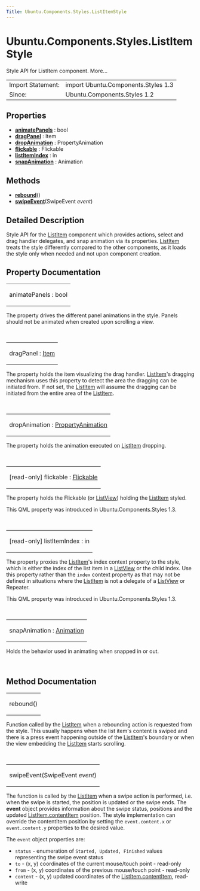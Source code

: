 ```yaml
---
Title: Ubuntu.Components.Styles.ListItemStyle
---
```


# Ubuntu.Components.Styles.ListItemStyle

<span class="subtitle"></span>
<!-- $$$ListItemStyle-brief -->
<p>Style API for ListItem component. More...</p>
<!-- @@@ListItemStyle -->
<table class="alignedsummary">
<tr><td class="memItemLeft rightAlign topAlign"> Import Statement:</td><td class="memItemRight bottomAlign"> import Ubuntu.Components.Styles 1.3</td></tr><tr><td class="memItemLeft rightAlign topAlign"> Since:</td><td class="memItemRight bottomAlign">  Ubuntu.Components.Styles 1.2</td></tr></table><ul>
</ul>
<h2 id="properties">Properties</h2>
<ul>
<li class="fn"><b><b><a href="#animatePanels-prop">animatePanels</a></b></b> : bool</li>
<li class="fn"><b><b><a href="#dragPanel-prop">dragPanel</a></b></b> : Item</li>
<li class="fn"><b><b><a href="#dropAnimation-prop">dropAnimation</a></b></b> : PropertyAnimation</li>
<li class="fn"><b><b><a href="#flickable-prop">flickable</a></b></b> : Flickable</li>
<li class="fn"><b><b><a href="#listItemIndex-prop">listItemIndex</a></b></b> : in</li>
<li class="fn"><b><b><a href="#snapAnimation-prop">snapAnimation</a></b></b> : Animation</li>
</ul>
<h2 id="methods">Methods</h2>
<ul>
<li class="fn"><b><b><a href="#rebound-method">rebound</a></b></b>()</li>
<li class="fn"><b><b><a href="#swipeEvent-method">swipeEvent</a></b></b>(SwipeEvent <i>event</i>)</li>
</ul>
<!-- $$$ListItemStyle-description -->
<h2 id="details">Detailed Description</h2>
</p>
<p>Style API for the <a href="Ubuntu.Components.ListItem.md">ListItem</a> component which provides actions, select and drag handler delegates, and snap animation via its properties. <a href="Ubuntu.Components.ListItem.md">ListItem</a> treats the style differently compared to the other components, as it loads the style only when needed and not upon component creation.</p>
<!-- @@@ListItemStyle -->
<h2>Property Documentation</h2>
<!-- $$$animatePanels -->
<table class="qmlname"><tr valign="top" id="animatePanels-prop"><td class="tblQmlPropNode"><p><span class="name">animatePanels</span> : <span class="type">bool</span></p></td></tr></table><p>The property drives the different panel animations in the style. Panels should not be animated when created upon scrolling a view.</p>
<!-- @@@animatePanels -->
<br/>
<!-- $$$dragPanel -->
<table class="qmlname"><tr valign="top" id="dragPanel-prop"><td class="tblQmlPropNode"><p><span class="name">dragPanel</span> : <span class="type"><a href="../sdk-14.10/QtQuick.Item.md">Item</a></span></p></td></tr></table><p>The property holds the item visualizing the drag handler. <a href="Ubuntu.Components.ListItem.md">ListItem</a>'s dragging mechanism uses this property to detect the area the dragging can be initiated from. If not set, the <a href="Ubuntu.Components.ListItem.md">ListItem</a> will assume the dragging can be initiated from the entire area of the <a href="Ubuntu.Components.ListItem.md">ListItem</a>.</p>
<!-- @@@dragPanel -->
<br/>
<!-- $$$dropAnimation -->
<table class="qmlname"><tr valign="top" id="dropAnimation-prop"><td class="tblQmlPropNode"><p><span class="name">dropAnimation</span> : <span class="type"><a href="../sdk-14.10/QtQuick.PropertyAnimation.md">PropertyAnimation</a></span></p></td></tr></table><p>The property holds the animation executed on <a href="Ubuntu.Components.ListItem.md">ListItem</a> dropping.</p>
<!-- @@@dropAnimation -->
<br/>
<!-- $$$flickable -->
<table class="qmlname"><tr valign="top" id="flickable-prop"><td class="tblQmlPropNode"><p><span class="qmlreadonly">[read-only] </span><span class="name">flickable</span> : <span class="type"><a href="../sdk-14.10/QtQuick.Flickable.md">Flickable</a></span></p></td></tr></table><p>The property holds the Flickable (or <a href="../sdk-14.10/QtQuick.ListView.md">ListView</a>) holding the <a href="Ubuntu.Components.ListItem.md">ListItem</a> styled.</p>
<p>This QML property was introduced in  Ubuntu.Components.Styles 1.3.</p>
<!-- @@@flickable -->
<br/>
<!-- $$$listItemIndex -->
<table class="qmlname"><tr valign="top" id="listItemIndex-prop"><td class="tblQmlPropNode"><p><span class="qmlreadonly">[read-only] </span><span class="name">listItemIndex</span> : <span class="type">in</span></p></td></tr></table><p>The property proxies the <a href="Ubuntu.Components.ListItem.md">ListItem</a>'s index context property to the style, which is either the index of the list item in a <a href="../sdk-14.10/QtQuick.ListView.md">ListView</a> or the child index. Use this property rather than the <code>index</code> context property as that may not be defined in situations where the <a href="Ubuntu.Components.ListItem.md">ListItem</a> is not a delegate of a <a href="../sdk-14.10/QtQuick.ListView.md">ListView</a> or Repeater.</p>
<p>This QML property was introduced in  Ubuntu.Components.Styles 1.3.</p>
<!-- @@@listItemIndex -->
<br/>
<!-- $$$snapAnimation -->
<table class="qmlname"><tr valign="top" id="snapAnimation-prop"><td class="tblQmlPropNode"><p><span class="name">snapAnimation</span> : <span class="type"><a href="../sdk-14.10/QtQuick.Animation.md">Animation</a></span></p></td></tr></table><p>Holds the behavior used in animating when snapped in or out.</p>
<!-- @@@snapAnimation -->
<br/>
<h2>Method Documentation</h2>
<!-- $$$rebound -->
<table class="qmlname"><tr valign="top" id="rebound-method"><td class="tblQmlFuncNode"><p><span class="name">rebound</span>()</p></td></tr></table><p>Function called by the <a href="Ubuntu.Components.ListItem.md">ListItem</a> when a rebounding action is requested from the style. This usually happens when the list item's content is swiped and there is a press event happening outside of the <a href="Ubuntu.Components.ListItem.md">ListItem</a>'s boundary or when the view embedding the <a href="Ubuntu.Components.ListItem.md">ListItem</a> starts scrolling.</p>
<!-- @@@rebound -->
<br/>
<!-- $$$swipeEvent -->
<table class="qmlname"><tr valign="top" id="swipeEvent-method"><td class="tblQmlFuncNode"><p><span class="name">swipeEvent</span>(<span class="type">SwipeEvent</span><i> event</i>)</p></td></tr></table><p>The function is called by the <a href="Ubuntu.Components.ListItem.md">ListItem</a> when a swipe action is performed, i.e&#x2e; when the swipe is started, the position is updated or the swipe ends. The <b>event</b> object provides information about the swipe status, positions and the updated <a href="Ubuntu.Components.ListItem.md#contentItem-prop">ListItem.contentItem</a> position. The style implementation can override the contentItem position by setting the <code>event.content.x</code> or <code>event.content.y</code> properties to the desired value.</p>
<p>The <code>event</code> object properties are:</p>
<ul>
<li><code>status</code> - enumeration of <code>Started, Updated, Finished</code> values representing the swipe event status</li>
<li><code>to</code> - (x, y) coordinates of the current mouse/touch point - read-only</li>
<li><code>from</code> - (x, y) coordinates of the previous mouse/touch point - read-only</li>
<li><code>content</code> - (x, y) updated coordinates of the <a href="Ubuntu.Components.ListItem.md#contentItem-prop">ListItem.contentItem</a>, read-write</li>
</ul>
<!-- @@@swipeEvent -->
<br/>
